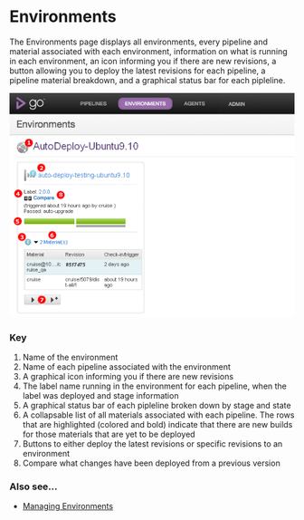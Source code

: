 # Environments

The Environments page displays all environments, every pipeline and material associated with each environment, information on what is running in each environment, an icon informing you if there are new revisions, a button allowing you to deploy the latest revisions for each pipeline, a pipeline material breakdown, and a graphical status bar for each pipleline.

![](../resources/images/cruise/Environments.png)

### Key

1.  Name of the environment
2.  Name of each pipeline associated with the environment
3.  A graphical icon informing you if there are new revisions
4.  The label name running in the environment for each pipeline, when the label was deployed and stage information
5.  A graphical status bar of each pipleline broken down by stage and state
6.  A collapsable list of all materials associated with each pipeline. The rows that are highlighted (colored and bold) indicate that there are new builds for those materials that are yet to be deployed
7.  Buttons to either deploy the latest revisions or specific revisions to an environment
8.  Compare what changes have been deployed from a previous version

### Also see...

-   [Managing Environments](../configuration/managing_environments.md)
